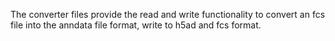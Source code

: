 The converter files provide the read and write functionality to convert an fcs file into the anndata file format, write to h5ad and fcs format.   
